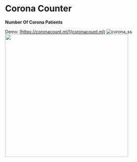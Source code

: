 # Corona Counter

**Number Of Corona Patients**

Demo: [https://coronacount.ml/](coronacount.ml)
![corona_ss](https://user-images.githubusercontent.com/20879375/77462748-99af6a00-6e15-11ea-8cb2-afb1cc528e0e.png)
<img src="https://user-images.githubusercontent.com/20879375/77462748-99af6a00-6e15-11ea-8cb2-afb1cc528e0e.png" align="center" height="400" width="400" />